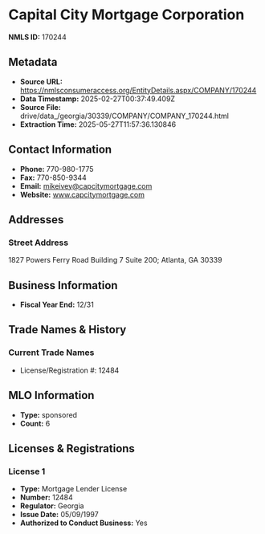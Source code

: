 # Capital City Mortgage Corporation

**NMLS ID:** 170244

## Metadata
- **Source URL:** https://nmlsconsumeraccess.org/EntityDetails.aspx/COMPANY/170244
- **Data Timestamp:** 2025-02-27T00:37:49.409Z
- **Source File:** drive/data_/georgia/30339/COMPANY/COMPANY_170244.html
- **Extraction Time:** 2025-05-27T11:57:36.130846

## Contact Information
- **Phone:** 770-980-1775
- **Fax:** 770-850-9344
- **Email:** mikeivey@capcitymortgage.com
- **Website:** www.capcitymortgage.com

## Addresses
### Street Address
1827 Powers Ferry Road Building 7 Suite 200; Atlanta, GA 30339

## Business Information
- **Fiscal Year End:** 12/31

## Trade Names & History
### Current Trade Names
- License/Registration #: 12484

## MLO Information
- **Type:** sponsored
- **Count:** 6

## Licenses & Registrations

### License 1
- **Type:** Mortgage Lender License
- **Number:** 12484
- **Regulator:** Georgia
- **Issue Date:** 05/09/1997
- **Authorized to Conduct Business:** Yes
